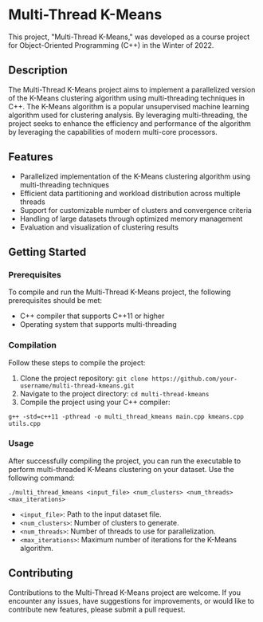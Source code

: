 # Multi-Thread K-Means

This project, "Multi-Thread K-Means," was developed as a course project for Object-Oriented Programming (C++) in the Winter of 2022.

## Description

The Multi-Thread K-Means project aims to implement a parallelized version of the K-Means clustering algorithm using multi-threading techniques in C++. The K-Means algorithm is a popular unsupervised machine learning algorithm used for clustering analysis. By leveraging multi-threading, the project seeks to enhance the efficiency and performance of the algorithm by leveraging the capabilities of modern multi-core processors.

## Features

- Parallelized implementation of the K-Means clustering algorithm using multi-threading techniques
- Efficient data partitioning and workload distribution across multiple threads
- Support for customizable number of clusters and convergence criteria
- Handling of large datasets through optimized memory management
- Evaluation and visualization of clustering results

## Getting Started

### Prerequisites

To compile and run the Multi-Thread K-Means project, the following prerequisites should be met:

- C++ compiler that supports C++11 or higher
- Operating system that supports multi-threading

### Compilation

Follow these steps to compile the project:

1. Clone the project repository: `git clone https://github.com/your-username/multi-thread-kmeans.git`
2. Navigate to the project directory: `cd multi-thread-kmeans`
3. Compile the project using your C++ compiler:

```
g++ -std=c++11 -pthread -o multi_thread_kmeans main.cpp kmeans.cpp utils.cpp
```

### Usage

After successfully compiling the project, you can run the executable to perform multi-threaded K-Means clustering on your dataset. Use the following command:

```
./multi_thread_kmeans <input_file> <num_clusters> <num_threads> <max_iterations>
```

- `<input_file>`: Path to the input dataset file.
- `<num_clusters>`: Number of clusters to generate.
- `<num_threads>`: Number of threads to use for parallelization.
- `<max_iterations>`: Maximum number of iterations for the K-Means algorithm.

## Contributing

Contributions to the Multi-Thread K-Means project are welcome. If you encounter any issues, have suggestions for improvements, or would like to contribute new features, please submit a pull request.





